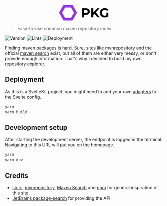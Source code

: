 <center><img src="https://github.com/SlagHoedje/pkg/blob/master/static/logo.svg?raw=true" height="50" /></center>

> Easy-to-use common maven repository index.

![Version](https://img.shields.io/github/package-json/v/SlagHoedje/pkg?style=flat-square)
![Lints](https://img.shields.io/github/checks-status/SlagHoedje/pkg/master?style=flat-square)
![Deployment](https://img.shields.io/badge/hosted%20on-vercel-black?style=flat-square)

Finding maven packages is hard. Sure, sites like [mvnrepository](https://mvnrepository.com) and the official [maven search](https://search.maven.org) exist, but all of them are either very messy, or don't provide enough information. That's why I decided to build my own repository explorer.

## Deployment

As this is a SvelteKit project, you might need to add your own [adapters](https://kit.svelte.dev/docs#adapters) to the Svelte config.

```sh
yarn
yarn build
```

## Development setup

After starting the development server, the endpoint is logged in the terminal. Navigating to this URL will put you on the homepage.

```sh
yarn
yarn dev
```

## Credits
- [lib.rs](https://lib.rs/), [mvnrepository](https://mvnrepository.com), [Maven Search](https://search.maven.org) and [npm](https://npmjs.org) for general inspiration of this site.
- [JetBrains package-search](https://package-search.jetbrains.org) for providing the API.
